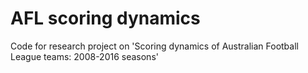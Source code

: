 # AFL scoring dynamics
Code for research project on 'Scoring dynamics of Australian Football League teams: 2008-2016 seasons'

